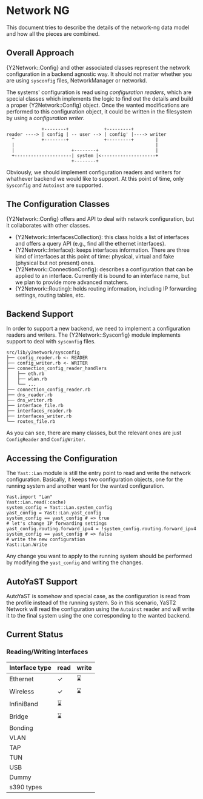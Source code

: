 # Network NG

This document tries to describe the details of the network-ng data model and how all the pieces are
combined.

## Overall Approach

{Y2Network::Config} and other associated classes represent the network configuration in a backend
agnostic way. It should not matter whether you are using `sysconfig` files, NetworkManager or
networkd.

The systems' configuration is read using *configuration readers*, which are special classes which
implements the logic to find out the details and build a proper {Y2Network::Config} object. Once the
wanted modifications are performed to this configuration object, it could be written in the
filesystem by using a *configuration writer*.

                 +--------+             +---------+
    reader ----> | config | -- user --> | config' |----> writer
      ^          +--------+             +---------+        |
      |                                                    |
      |                     +--------+                     |
      +---------------------| system |<--------------------+
                            +--------+

Obviously, we should implement configuration readers and writers for whathever backend we would like
to support. At this point of time, only `Sysconfig` and `Autoinst` are supported.

## The Configuration Classes

{Y2Network::Config} offers and API to deal with network configuration, but it collaborates with
other classes.

* {Y2Network::InterfacesCollection}: this class holds a list of interfaces and offers a query API
  (e.g., find all the ethernet interfaces).
* {Y2Network::Interface}: keeps interfaces information. There are three kind of interfaces at this
  point of time: physical, virtual and fake (physical but not present) ones.
* {Y2Network::ConnectionConfig}: describes a configuration that can be applied to an interface.
  Currently it is bound to an interface name, but we plan to provide more advanced matchers.
* {Y2Network::Routing}: holds routing information, including IP forwarding settings, routing tables, etc.

## Backend Support

In order to support a new backend, we need to implement a configuration readers and writers. The
{Y2Network::Sysconfig} module implements support to deal with `sysconfig` files.

    src/lib/y2network/sysconfig
    ├── config_reader.rb <- READER
    ├── config_writer.rb <- WRITER
    ├── connection_config_reader_handlers
    │   ├── eth.rb
    │   ├── wlan.rb
    │   └── ...
    ├── connection_config_reader.rb
    ├── dns_reader.rb
    ├── dns_writer.rb
    ├── interface_file.rb
    ├── interfaces_reader.rb
    ├── interfaces_writer.rb
    └── routes_file.rb

As you can see, there are many classes, but the relevant ones are just `ConfigReader` and `ConfigWriter`.

## Accessing the Configuration

The `Yast::Lan` module is still the entry point to read and write the network configuration. Basically, it keeps two configuration objects, one for the running system and another want for the wanted configuration.

    Yast.import "Lan"
    Yast::Lan.read(:cache)
    system_config = Yast::Lan.system_config
    yast_config = Yast::Lan.yast_config
    system_config == yast_config # => true
    # let's change IP forwarding settings
    yast_config.routing.forward_ipv4 = !system_config.routing.forward_ipv4
    system_config == yast_config # => false
    # write the new configuration
    Yast::Lan.Write

Any change you want to apply to the running system should be performed by modifying the
`yast_config` and writing the changes.

## AutoYaST Support

AutoYaST is somehow and special case, as the configuration is read from the profile instead of the
running system. So in this scenario, YaST2 Network will read the configuration using the `Autoinst`
reader and will write it to the final system using the one corresponding to the wanted backend.

## Current Status

### Reading/Writing Interfaces

| Interface type  | read | write |
|-----------------|------|-------|
| Ethernet        |  ✓  |   ⌛   |
| Wireless        |  ✓  |   ⌛   |
| InfiniBand      |  ⌛   |       |
| Bridge          |  ⌛   |       |
| Bonding         |      |       |
| VLAN            |      |       |
| TAP             |      |       |
| TUN             |      |       |
| USB             |      |       |
| Dummy           |      |       |
| s390 types      |      |       |
